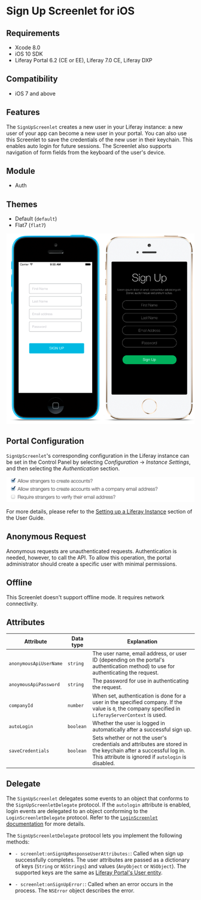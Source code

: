 # Sign Up Screenlet for iOS [](id=signupscreenlet-for-ios)

## Requirements [](id=requirements)

- Xcode 8.0
- iOS 10 SDK
- Liferay Portal 6.2 (CE or EE), Liferay 7.0 CE, Liferay DXP 

## Compatibility [](id=compatibility)

- iOS 7 and above

## Features [](id=features)

The `SignUpScreenlet` creates a new user in your Liferay instance: a new user of
your app can become a new user in your portal. You can also use this Screenlet
to save the credentials of the new user in their keychain. This enables auto
login for future sessions. The Screenlet also supports navigation of form fields
from the keyboard of the user's device.

## Module [](id=module)

- Auth

## Themes [](id=themes)

- Default (`default`)
- Flat7 (`flat7`)

![The `SignUpScreenlet` with the Default and Flat7 Themes.](../../images/screens-ios-signup.png)

## Portal Configuration [](id=portal-configuration)

`SignUpScreenlet`'s corresponding configuration in the Liferay instance can be 
set in the Control Panel by selecting *Configuration* &rarr; *Instance 
Settings*, and then selecting the *Authentication* section. 

![The Liferay instance's authentication settings.](../../images/screens-portal-signup.png)

For more details, please refer to the 
[Setting up a Liferay Instance](/discover/portal/-/knowledge_base/7-0/setting-up-a-liferay-instance) 
section of the User Guide. 

## Anonymous Request [](id=anonymous-request)

Anonymous requests are unauthenticated requests. Authentication is needed,
however, to call the API. To allow this operation, the portal administrator
should create a specific user with minimal permissions.

## Offline [](id=offline)

This Screenlet doesn't support offline mode. It requires network connectivity.

## Attributes [](id=attributes)

| Attribute | Data type | Explanation |
|-----------|-----------|-------------| 
| `anonymousApiUserName` | `string` | The user name, email address, or user ID (depending on the portal's authentication method) to use for authenticating the request. |
| `anoymousApiPassword` | `string` | The password for use in authenticating the request. |
| `companyId` | `number` | When set, authentication is done for a user in the specified company. If the value is `0`, the company specified in `LiferayServerContext` is used. |
| `autoLogin` | `boolean` | Whether the user is logged in automatically after a successful sign up. |
| `saveCredentials` | `boolean` | Sets whether or not the user's credentials and attributes are stored in the keychain after a successful log in. This attribute is ignored if `autologin` is disabled. |

## Delegate [](id=delegate)

The `SignUpScreenlet` delegates some events to an object that conforms to the 
`SignUpScreenletDelegate` protocol. If the `autologin` attribute is enabled, 
login events are delegated to an object conforming to the 
`LoginScreenletDelegate` protocol. Refer to the [`LoginScreenlet` documentation](LoginScreenlet.md) 
for more details.

The `SignUpScreenletDelegate` protocol lets you implement the following methods:

- `- screenlet:onSignUpResponseUserAttributes:`: Called when sign up 
  successfully completes. The user attributes are passed as a dictionary of keys 
  (`String` or `NSStrings`) and values (`AnyObject` or `NSObject`). The 
  supported keys are the same as [Liferay Portal's User entity](https://github.com/liferay/liferay-portal/blob/6.2.x/portal-impl/src/com/liferay/portal/service.xml#L2227).

- `- screenlet:onSignUpError:`: Called when an error occurs in the process. The 
  `NSError` object describes the error.
